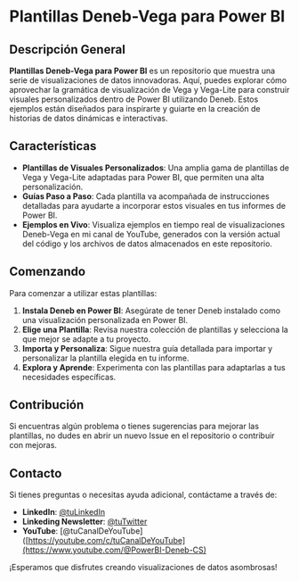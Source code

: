 # Plantillas Deneb-Vega para Power BI

## Descripción General

**Plantillas Deneb-Vega para Power BI** es un repositorio que muestra una serie de visualizaciones de datos innovadoras. Aquí, puedes explorar cómo aprovechar la gramática de visualización de Vega y Vega-Lite para construir visuales personalizados dentro de Power BI utilizando Deneb. Estos ejemplos están diseñados para inspirarte y guiarte en la creación de historias de datos dinámicas e interactivas.

## Características

- **Plantillas de Visuales Personalizados**: Una amplia gama de plantillas de Vega y Vega-Lite adaptadas para Power BI, que permiten una alta personalización.
- **Guías Paso a Paso**: Cada plantilla va acompañada de instrucciones detalladas para ayudarte a incorporar estos visuales en tus informes de Power BI.
- **Ejemplos en Vivo**: Visualiza ejemplos en tiempo real de visualizaciones Deneb-Vega en mi canal de YouTube, generados con la versión actual del código y los archivos de datos almacenados en este repositorio.

## Comenzando

Para comenzar a utilizar estas plantillas:

1. **Instala Deneb en Power BI**: Asegúrate de tener Deneb instalado como una visualización personalizada en Power BI.
2. **Elige una Plantilla**: Revisa nuestra colección de plantillas y selecciona la que mejor se adapte a tu proyecto.
3. **Importa y Personaliza**: Sigue nuestra guía detallada para importar y personalizar la plantilla elegida en tu informe.
4. **Explora y Aprende**: Experimenta con las plantillas para adaptarlas a tus necesidades específicas.

## Contribución

Si encuentras algún problema o tienes sugerencias para mejorar las plantillas, no dudes en abrir un nuevo Issue en el repositorio o contribuir con mejoras.

## Contacto

Si tienes preguntas o necesitas ayuda adicional, contáctame a través de:

- **LinkedIn**: [@tuLinkedIn](www.linkedin.com/in/cristobal-salcedo)
- **Linkeding Newsletter**: [@tuTwitter]([https://twitter.com/tuTwitter](https://www.linkedin.com/build-relation/newsletter))
- **YouTube**: [@tuCanalDeYouTube]([https://youtube.com/c/tuCanalDeYouTube](https://www.youtube.com/@PowerBI-Deneb-CS)

¡Esperamos que disfrutes creando visualizaciones de datos asombrosas!

